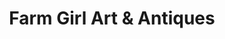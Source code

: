 ---
title: "Farm Girl Art & Antiques"
url: /milwaukee/farm-girl-art-and-antiques/
shop: antiques
---